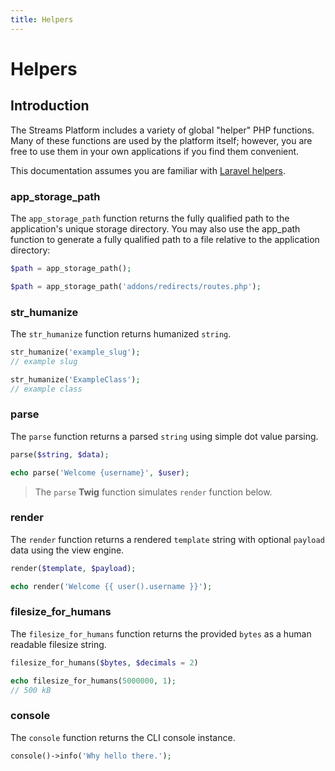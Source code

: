 ```yaml
---
title: Helpers
---
```


# Helpers

<div class="documentation__toc"></div>

## Introduction

The Streams Platform includes a variety of global "helper" PHP functions. Many of these functions are used by the platform itself; however, you are free to use them in your own applications if you find them convenient.

This documentation assumes you are familiar with [Laravel helpers](https://laravel.com/docs/helpers).

### app\_storage\_path

The `app_storage_path` function returns the fully qualified path to the application's unique storage directory. You may also use the app_path function to generate a fully qualified path to a file relative to the application directory:

```php
$path = app_storage_path();

$path = app_storage_path('addons/redirects/routes.php');
```

### str_humanize

The `str_humanize` function returns humanized `string`.

```php
str_humanize('example_slug');
// example slug

str_humanize('ExampleClass');
// example class
```

### parse

The `parse` function returns a parsed `string` using simple dot value parsing.

```php
parse($string, $data);

echo parse('Welcome {username}', $user);
```

> The `parse` **Twig** function simulates `render` function below.

### render

The `render` function returns a rendered `template` string with optional `payload` data using the view engine.

```php
render($template, $payload);

echo render('Welcome {{ user().username }}');
```

### filesize\_for\_humans

The `filesize_for_humans` function returns the provided `bytes` as a human readable filesize string.
 
 ```php
 filesize_for_humans($bytes, $decimals = 2)
 
 echo filesize_for_humans(5000000, 1);
 // 500 kB
 ```

### console

The `console` function returns the CLI console instance.
 
 ```php
 console()->info('Why hello there.');
 ```

